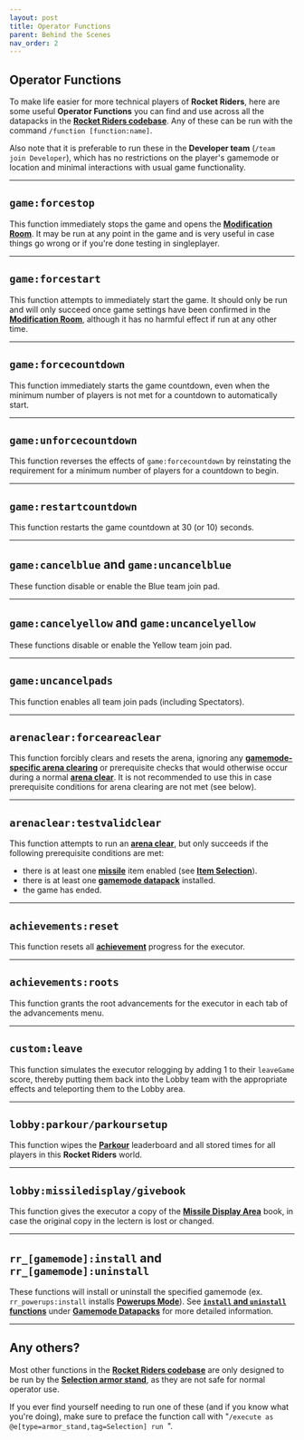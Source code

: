 ```yaml
---
layout: post
title: Operator Functions
parent: Behind the Scenes
nav_order: 2
---
```

**Operator Functions**
---

To make life easier for more technical players of **Rocket Riders**, here are some useful **Operator Functions** you can find and use across all the datapacks in the **[Rocket Riders codebase](https://github.com/ZeroniaServer/RocketRiders)**. Any of these can be run with the command `/function [function:name]`.

Also note that it is preferable to run these in the **Developer team** (`/team join Developer`), which has no restrictions on the player's gamemode or location and minimal interactions with usual game functionality.

---
## `game:forcestop`

This function immediately stops the game and opens the **[Modification Room](https://zeroniaserver.github.io/RocketRidersWiki/modification_room)**. It may be run at any point in the game and is very useful in case things go wrong or if you're done testing in singleplayer.

---
## `game:forcestart`

This function attempts to immediately start the game. It should only be run and will only succeed once game settings have been confirmed in the **[Modification Room](https://zeroniaserver.github.io/RocketRidersWiki/modification_room)**, although it has no harmful effect if run at any other time.

---
## `game:forcecountdown`

This function immediately starts the game countdown, even when the minimum number of players is not met for a countdown to automatically start.

---
## `game:unforcecountdown`

This function reverses the effects of `game:forcecountdown` by reinstating the requirement for a minimum number of players for a countdown to begin.

---
## `game:restartcountdown`

This function restarts the game countdown at 30 (or 10) seconds.

---
## `game:cancelblue` and `game:uncancelblue`

These function disable or enable the Blue team join pad.

---
## `game:cancelyellow` and `game:uncancelyellow`

These functions disable or enable the Yellow team join pad.

---
## `game:uncancelpads`

This function enables all team join pads (including Spectators).

---
## `arenaclear:forceareaclear`

This function forcibly clears and resets the arena, ignoring any **[gamemode-specific arena clearing](https://zeroniaserver.github.io/RocketRidersWiki/behind_the_scenes/gamemode_datapacks#arenaclear-folder)** or prerequisite checks that would otherwise occur during a normal **[arena clear](https://zeroniaserver.github.io/RocketRidersWiki/behind_the_scenes/arena_clearing)**. It is not recommended to use this in case prerequisite conditions for arena clearing are not met (see below).

---
## `arenaclear:testvalidclear`

This function attempts to run an **[arena clear](https://zeroniaserver.github.io/RocketRidersWiki/behind_the_scenes/arena_clearing)**, but only succeeds if the following prerequisite conditions are met:
- there is at least one **[missile](https://zeroniaserver.github.io/RocketRidersWiki/missiles)** item enabled (see **[Item Selection](https://zeroniaserver.github.io/RocketRidersWiki/modification_room/item_selection)**).
- there is at least one **[gamemode datapack](https://zeroniaserver.github.io/RocketRidersWiki/behind_the_scenes/gamemode_datapacks)** installed.
- the game has ended.

---
## `achievements:reset`

This function resets all **[achievement](https://zeroniaserver.github.io/RocketRidersWiki/achievements)** progress for the executor.

---
## `achievements:roots`

This function grants the root advancements for the executor in each tab of the advancements menu.

---
## `custom:leave`

This function simulates the executor relogging by adding 1 to their `leaveGame` score, thereby putting them back into the Lobby team with the appropriate effects and teleporting them to the Lobby area.

---
## `lobby:parkour/parkoursetup`

This function wipes the **[Parkour](https://zeroniaserver.github.io/RocketRidersWiki/misc/parkour)** leaderboard and all stored times for all players in this **Rocket Riders** world.

---
## `lobby:missiledisplay/givebook`

This function gives the executor a copy of the **[Missile Display Area](https://zeroniaserver.github.io/RocketRidersWiki/misc/missile_display_area)** book, in case the original copy in the lectern is lost or changed.

---
## `rr_[gamemode]:install` and `rr_[gamemode]:uninstall`

These functions will install or uninstall the specified gamemode (ex. `rr_powerups:install` installs **[Powerups Mode](https://zeroniaserver.github.io/RocketRidersWiki/gamemodes/powerups)**). See **[`install` and `uninstall` functions](https://zeroniaserver.github.io/RocketRidersWiki/behind_the_scenes/gamemode_datapacks#install-and-uninstall-functions)** under **[Gamemode Datapacks](https://zeroniaserver.github.io/RocketRidersWiki/behind_the_scenes/gamemode_datapacks)** for more detailed information.

---
## Any others?

Most other functions in the **[Rocket Riders codebase](https://github.com/ZeroniaServer/RocketRiders)** are only designed to be run by the **[Selection armor stand](https://zeroniaserver.github.io/RocketRidersWiki/behind_the_scenes/selection_armor_stand)**, as they are not safe for normal operator use.

If you ever find yourself needing to run one of these (and if you know what you're doing), make sure to preface the function call with "`/execute as @e[type=armor_stand,tag=Selection] run `".
